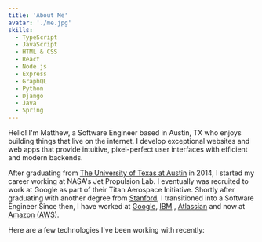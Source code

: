```yaml
---
title: 'About Me'
avatar: './me.jpg'
skills:
  - TypeScript
  - JavaScript
  - HTML & CSS
  - React
  - Node.js
  - Express
  - GraphQL
  - Python 
  - Django
  - Java 
  - Spring 
---
```


Hello! I'm Matthew, a Software Engineer based in Austin, TX who enjoys building things that live on the internet. I develop exceptional websites and web apps that provide intuitive, pixel-perfect user interfaces with efficient and modern backends.

After graduating from [The University of Texas at Austin](https://www.utexas.edu/) in 2014, I started my career working at NASA's Jet Propulsion Lab. I eventually was recruited to work at Google as part of their Titan Aerospace Initiative. Shortly after graduating with another degree from [Stanford](https://www.stanford.edu/), I transitioned into a Software Engineer Since then, I have worked at [Google](https://www.google.com), [IBM](https://www.IBM.com) , [Atlassian](https://www.Atlassian.com) and now at [Amazon (AWS)](https://www.aws.com). 

Here are a few technologies I've been working with recently:
